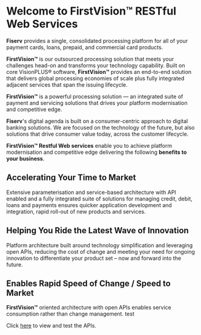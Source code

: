# Welcome to FirstVision™ RESTful Web Services

**Fiserv** provides a single, consolidated processing platform for all of your payment cards, loans, prepaid, and commercial card products.

**FirstVision™** is our outsourced processing solution that meets your challenges head-on and transforms your technology capability. Built on core VisionPLUS® software, **FirstVision™** provides an end-to-end solution that delivers global processing economies of scale plus fully integrated adjacent services that span the issuing lifecycle.

**FirstVision™** is a powerful processing solution — an integrated suite of payment and servicing solutions that drives your platform modernisation and competitive edge.

**Fiserv**'s digital agenda is built on a consumer-centric approach to digital banking solutions. We are focused on the technology of the future, but also solutions that drive consumer value today, across the customer lifecycle.

**FirstVision™ Restful Web services** enable you to achieve platform modernisation  and competitive edge delivering the following **benefits to your business**.

## Accelerating Your Time to Market

Extensive parameterisation and service-based architecture with API enabled and a fully integrated suite of solutions for managing credit, debit, loans and payments ensures quicker application development and integration, rapid roll-out of new products and services.

## Helping You Ride the Latest Wave of Innovation

Platform architecture built around technology simplification and leveraging open APIs, reducing the cost of change and meeting your need for ongoing innovation to differentiate your product set – now and forward into the future.

## Enables Rapid Speed of Change / Speed to Market

**FirstVision™** oriented architecture with open APIs enables service consumption rather than change management.
test

Click [here](../api/?type=get&path=/v1/docs) to view and test the APIs.
